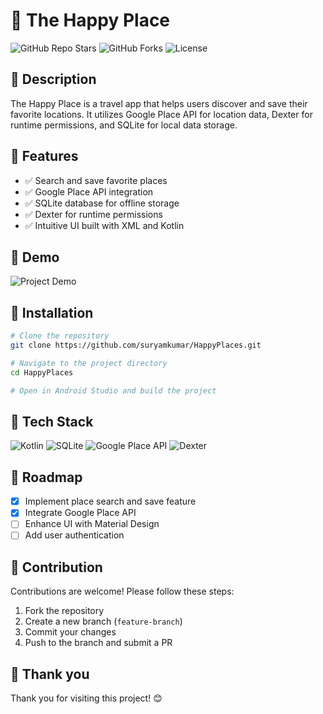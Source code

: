 # 📌 The Happy Place

![GitHub Repo Stars](https://img.shields.io/github/stars/yourusername/the-happy-place?style=social)
![GitHub Forks](https://img.shields.io/github/forks/yourusername/the-happy-place?style=social)
![License](https://img.shields.io/github/license/yourusername/the-happy-place)

## 📜 Description
The Happy Place is a travel app that helps users discover and save their favorite locations. It utilizes Google Place API for location data, Dexter for runtime permissions, and SQLite for local data storage.

## 🚀 Features
- ✅ Search and save favorite places
- ✅ Google Place API integration
- ✅ SQLite database for offline storage
- ✅ Dexter for runtime permissions
- ✅ Intuitive UI built with XML and Kotlin

## 🎥 Demo
![Project Demo](https://github.com/suryamkumar/HappyPlaces/blob/main/demo.gif)

## 📂 Installation
```sh
# Clone the repository
git clone https://github.com/suryamkumar/HappyPlaces.git

# Navigate to the project directory
cd HappyPlaces

# Open in Android Studio and build the project
```

## 🔧 Tech Stack
![Kotlin](https://img.shields.io/badge/Language-Kotlin-blue)
![SQLite](https://img.shields.io/badge/Database-SQLite-yellow)
![Google Place API](https://img.shields.io/badge/API-Google%20Place-red)
![Dexter](https://img.shields.io/badge/Permissions-Dexter-green)

## 📅 Roadmap
- [x] Implement place search and save feature
- [x] Integrate Google Place API
- [ ] Enhance UI with Material Design
- [ ] Add user authentication

## 🤝 Contribution
Contributions are welcome! Please follow these steps:
1. Fork the repository
2. Create a new branch (`feature-branch`)
3. Commit your changes
4. Push to the branch and submit a PR

## 📄 Thank you

Thank you for visiting this project! 😊
